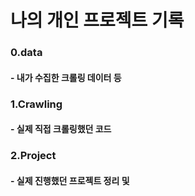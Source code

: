 # 나의 개인 프로젝트 기록

### 0.data
#### - 내가 수집한 크롤링 데이터 등

### 1.Crawling
#### - 실제 직접 크롤링했던 코드

### 2.Project
#### - 실제 진행했던 프로젝트 정리 및 
